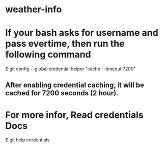 # weather-info



# If your bash asks for username and pass evertime, then run the following command

$ git config --global credential.helper "cache --timeout 7200"

## After enabling credential caching, it will be cached for 7200 seconds (2 hour).

# For more infor, Read credentials Docs

$ git help credentials